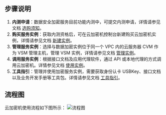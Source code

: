 ## 步骤说明 
1. **内测申请**：数据安全加密服务目前功能内测中，可提交内测申请，详情请参见文档 [选购须知](https://cloud.tencent.com/document/product/639/34138)。
1. **购买服务实例**：获取内测资格后，可在云加密机控制台新建购买云加密机实例，详情请参见文档 [新建实例](https://cloud.tencent.com/document/product/639/34699)。
1. **管理服务实例**：选择与数据加密实例位于同一个 VPC 内的云服务器 CVM 作为 VSM 管理主机，管理 VSM 实例，详情请参见文档 [管理实例](https://cloud.tencent.com/document/product/639/34702)。
1. **调用服务实例**：根据接口文档及应用代理软件，通过 API 或本地代理的方式调用云加密机。详情参见文档 [使用实例](https://cloud.tencent.com/document/product/639/34704)。
1. **工具指引**：管理并使用加密服务实例，需要获取身份认卡 USBKey、接口文档以及业务开发手册等工具包。详情请参见文档 [工具指引](https://cloud.tencent.com/document/product/639/34289)。

## 流程图
云加密机使用流程如下图所示：
![流程图](https://main.qcloudimg.com/raw/d85e9564b0d6be5ef460e3fa4238845e.png)
